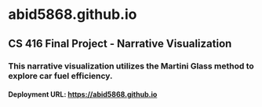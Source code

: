 # abid5868.github.io
## CS 416 Final Project - Narrative Visualization
### This narrative visualization utilizes the Martini Glass method to explore car fuel efficiency. 
#### Deployment URL: https://abid5868.github.io
